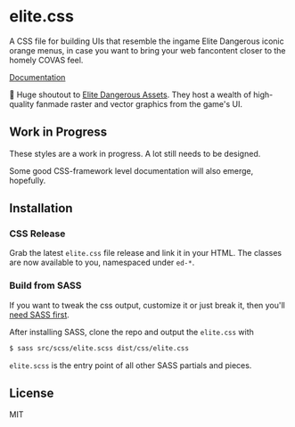 # elite.css

A CSS file for building UIs that resemble the ingame Elite Dangerous iconic orange menus, in case you want to bring your web fancontent closer to the homely COVAS feel.

[Documentation](http://neiva.rs/elitecss/)

🚀 Huge shoutout to [Elite Dangerous Assets](https://edassets.org/). They host a wealth of high-quality fanmade raster and vector graphics from the game's UI.

## Work in Progress

These styles are a work in progress. A lot still needs to be designed.

Some good CSS-framework level documentation will also emerge, hopefully.

## Installation

### CSS Release

Grab the latest `elite.css` file release and link it in your HTML. The classes are now available to you, namespaced under `ed-*`.

### Build from SASS

If you want to tweak the css output, customize it or just break it, then you'll [need SASS first](https://sass-lang.com/install).

After installing SASS, clone the repo and output the `elite.css` with

```bash
$ sass src/scss/elite.scss dist/css/elite.css
```

`elite.scss` is the entry point of all other SASS partials and pieces.

## License

MIT
